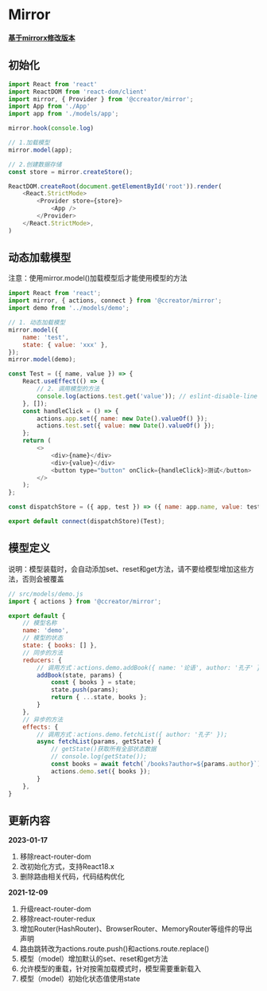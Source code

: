 # Mirror

**[基于mirrorx修改版本](https://github.com/mirrorjs/mirror)**

## 初始化
```js
import React from 'react'
import ReactDOM from 'react-dom/client'
import mirror, { Provider } from '@ccreator/mirror';
import App from './App'
import app from './models/app';

mirror.hook(console.log)

// 1.加载模型
mirror.model(app);

// 2.创建数据存储
const store = mirror.createStore();

ReactDOM.createRoot(document.getElementById('root')).render(
    <React.StrictMode>
        <Provider store={store}>
            <App />
        </Provider>
    </React.StrictMode>,
)
```

## 动态加载模型

注意：使用mirror.model()加载模型后才能使用模型的方法

```js
import React from 'react';
import mirror, { actions, connect } from '@ccreator/mirror';
import demo from '../models/demo';

// 1. 动态加载模型
mirror.model({
    name: 'test',
    state: { value: 'xxx' },
});
mirror.model(demo);

const Test = ({ name, value }) => {
    React.useEffect(() => {
        // 2. 调用模型的方法
        console.log(actions.test.get('value')); // eslint-disable-line
    }, []);
    const handleClick = () => {
        actions.app.set({ name: new Date().valueOf() });
        actions.test.set({ value: new Date().valueOf() });
    };
    return (
        <>
            <div>{name}</div>
            <div>{value}</div>
            <button type="button" onClick={handleClick}>测试</button>
        </>
    );
};

const dispatchStore = ({ app, test }) => ({ name: app.name, value: test.value });

export default connect(dispatchStore)(Test);

```

## 模型定义

说明：模型装载时，会自动添加set、reset和get方法，请不要给模型增加这些方法，否则会被覆盖
 
```js
// src/models/demo.js
import { actions } from '@ccreator/mirror';

export default {
    // 模型名称
    name: 'demo',
    // 模型的状态
    state: { books: [] },
    // 同步的方法
    reducers: {
        // 调用方式：actions.demo.addBook({ name: '论语', author: '孔子' });
        addBook(state, params) {
            const { books } = state;
            state.push(params);
            return { ...state, books };
        }
    },
    // 异步的方法
    effects: {
        // 调用方式：actions.demo.fetchList({ author: '孔子' });
        async fetchList(params, getState) {
            // getState()获取所有全部状态数据
            // console.log(getState());
            const books = await fetch(`/books?author=${params.author}`).then((resp) => resp.json);
            actions.demo.set({ books });
        }
    },
}
```

## 更新内容

**2023-01-17**  
1. 移除react-router-dom
2. 改初始化方式，支持React18.x
3. 删除路由相关代码，代码结构优化


**2021-12-09**  
1. 升级react-router-dom
2. 移除react-router-redux
3. 增加Router(HashRouter)、BrowserRouter、MemoryRouter等组件的导出声明
4. 路由跳转改为actions.route.push()和actions.route.replace()
5. 模型（model）增加默认的set、reset和get方法
6. 允许模型的重载，针对按需加载模式时，模型需要重新载入
7. 模型（model）初始化状态值使用state
